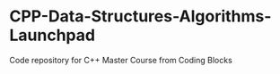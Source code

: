 # CPP-Data-Structures-Algorithms-Launchpad
Code repository for C++ Master Course from Coding Blocks
